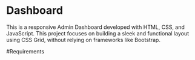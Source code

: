 # Dashboard
This is a responsive Admin Dashboard developed with HTML, CSS, and JavaScript. This project focuses on building a sleek and functional layout using CSS Grid, without relying on frameworks like Bootstrap.

#Requirements

